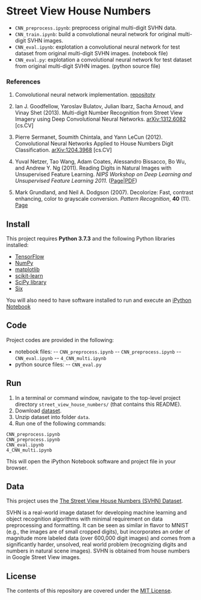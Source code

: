 
# Street View House Numbers

- `CNN_preprocess.ipynb`: preprocess original multi-digit SVHN data.
- `CNN_train.ipynb`: build a convolutional neural network for original multi-digit SVHN images.
- `CNN_eval.ipynb`: explotation a convolutional neural network for test dataset from original multi-digit SVHN images. (notebook file)
- `CNN_eval.py`: explotation a convolutional neural network for test dataset from original multi-digit SVHN images.  (python source file)

### References
1. Convolutional neural network implementation. [repositoty](https://github.com/hangyao/street_view_house_numbers)
2. Ian J. Goodfellow, Yaroslav Bulatov, Julian Ibarz, Sacha Arnoud, and Vinay Shet (2013). Multi-digit Number Recognition from Street View Imagery using Deep Convolutional Neural Networks. [arXiv:1312.6082](https://arxiv.org/abs/1312.6082) [cs.CV]

3. Pierre Sermanet, Soumith Chintala, and Yann LeCun (2012). Convolutional Neural Networks Applied to House Numbers Digit Classification. [arXiv:1204.3968](https://arxiv.org/abs/1204.3968) [cs.CV]

4. Yuval Netzer, Tao Wang, Adam Coates, Alessandro Bissacco, Bo Wu, and Andrew Y. Ng (2011). Reading Digits in Natural Images with Unsupervised Feature Learning. *NIPS Workshop on Deep Learning and Unsupervised Feature Learning 2011*. ([Page](http://ufldl.stanford.edu/housenumbers/)|[PDF](http://ufldl.stanford.edu/housenumbers/nips2011_housenumbers.pdf))

5. Mark Grundland, and Neil A. Dodgson (2007). Decolorize: Fast, contrast enhancing, color to grayscale conversion. *Pattern Recognition*, **40** (11). [Page](http://dx.doi.org/10.1016/j.patcog.2006.11.003)

## Install

This project requires **Python 3.7.3** and the following Python libraries installed:

- [TensorFlow](http://www.tensorflow.org/)
- [NumPy](http://www.numpy.org/)
- [matplotlib](http://matplotlib.org/)
- [scikit-learn](http://scikit-learn.org/stable/)
- [SciPy library](http://www.scipy.org/scipylib/index.html)
- [Six](http://pypi.python.org/pypi/six/)

You will also need to have software installed to run and execute an [iPython Notebook](http://ipython.org/notebook.html)

## Code

Project codes are provided in the following:
- notebook files:
-- `CNN_preprocess.ipynb`
-- `CNN_preprocess.ipynb`
-- `CNN_eval.ipynb`
-- `4_CNN_multi.ipynb`
- python source files:
-- `CNN_eval.py`

## Run

1. In a terminal or command window, navigate to the top-level project directory `street_view_house_numbers/` (that contains this README). 
2. Download [dataset](http://ufldl.stanford.edu/housenumbers/).
3. Unzip dataset into folder `data`.
4. Run one of the following commands:
```
CNN_preprocess.ipynb
CNN_preprocess.ipynb
CNN_eval.ipynb
4_CNN_multi.ipynb
```

This will open the iPython Notebook software and project file in your browser.

## Data

This project uses the [The Street View House Numbers (SVHN) Dataset](http://ufldl.stanford.edu/housenumbers/).

SVHN is a real-world image dataset for developing machine learning and object recognition algorithms with minimal requirement on data preprocessing and formatting. It can be seen as similar in flavor to MNIST (e.g., the images are of small cropped digits), but incorporates an order of magnitude more labeled data (over 600,000 digit images) and comes from a significantly harder, unsolved, real world problem (recognizing digits and numbers in natural scene images). SVHN is obtained from house numbers in Google Street View images. 

## License

The contents of this repository are covered under the [MIT License](LICENSE).
